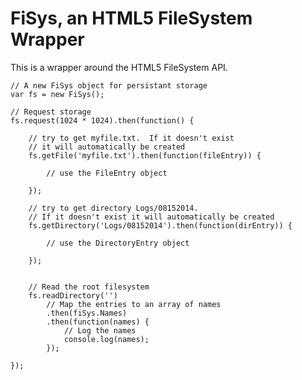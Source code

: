 FiSys, an HTML5 FileSystem Wrapper
==================================

This is a wrapper around the HTML5 FileSystem API.

    // A new FiSys object for persistant storage
    var fs = new FiSys();

    // Request storage
    fs.request(1024 * 1024).then(function() {
        
        // try to get myfile.txt.  If it doesn't exist
        // it will automatically be created
        fs.getFile('myfile.txt').then(function(fileEntry)) {

            // use the FileEntry object

        });

        // try to get directory Logs/08152014.
        // If it doesn't exist it will automatically be created
        fs.getDirectory('Logs/08152014').then(function(dirEntry)) {

            // use the DirectoryEntry object

        });


        // Read the root filesystem
        fs.readDirectory('')
            // Map the entries to an array of names
            .then(fiSys.Names)
            .then(function(names) {
                // Log the names
                console.log(names);
            });

    });
